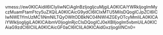 vmess://ew0KICAidiI6ICIyIiwNCiAgInBzIjogIjcuMjgiLA0KICAiYWRkIjogImMyczMuamFtamFtcy5uZXQiLA0KICAicG9ydCI6ICIxMTU5MiIsDQogICJpZCI6ICIwNWE1YmUzMC1iNmNlLTQyOWItODBkNC04NWI4ZGEyOTcyMmIiLA0KICAiYWlkIjogIjgiLA0KICAibmV0IjogInRjcCIsDQogICJ0eXBlIjogIm5vbmUiLA0KICAiaG9zdCI6ICIiLA0KICAicGF0aCI6ICIiLA0KICAidGxzIjogIiINCn0=
